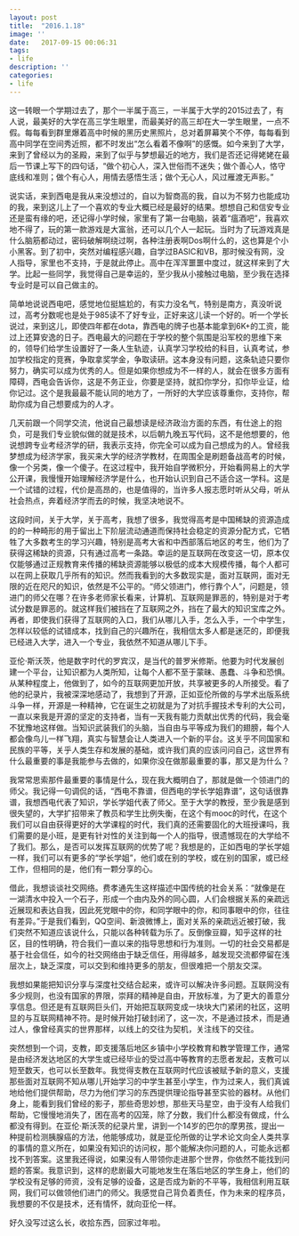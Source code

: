 ```yaml
---
layout: post
title:  "2016.1.18"
image: ''
date:   2017-09-15 00:06:31
tags:
- life
description: ''
categories:
- life
---
```


这一转眼一个学期过去了，那个一半属于高三，一半属于大学的2015过去了，有人说，最美好的大学在高三学生眼里，而最美好的高三却在大一学生眼里，一点不假。每每看到群里爆着高中时候的黑历史黑照片，总对着屏幕笑个不停，每每看到高中同学在空间秀近照，都不时发出“怎么看着不像啊”的感慨。如今来到了大学，来到了曾经以为的圣殿，来到了似乎与梦想最近的地方，我们是否还记得姥姥在最后一节课上写下的四句话，“做个初心人，深入世俗而不迷失；做个善心人，恪守底线和准则；做个有心人，用情去感悟生活；做个无心人，风过雁渡无声影。”

说实话，来到西电是我从来没想过的，自以为智商高的我，自以为不努力也能成功的我，来到这儿上了一个喜欢的专业大概已经是最好的结果。想想自己和信安专业还是蛮有缘的吧，还记得小学时候，家里有了第一台电脑，装着“瘟酒吧”，我喜欢地不得了，玩的第一款游戏是大富翁，还可以几个人一起玩。当时为了玩游戏真是什么脑筋都动过，密码破解啊绕过啊，各种注册表啊Dos啊什么的，这也算是个小小黑客。到了初中，突然对编程感兴趣，自学过BASIC和VB，那时候没有网，没人指导，家里也不支持，于是就此停止。高中在浑浑噩噩中度过，就这样来到了大学。比起一些同学，我觉得自己是幸运的，至少我从小接触过电脑，至少我在选择专业时是可以自己做主的。

简单地说说西电吧，感觉地位挺尴尬的，有实力没名气，特别是南方，真没听说过，高考分数呢也是处于985读不了好专业，正好来这儿读一个好的。听一个学长说过，来到这儿，即使四年都在dota，靠西电的牌子也基本能拿到6K+的工资，能过上还算安逸的日子。西电最大的问题在于学校的整个氛围是沿军校的思维下来的，领导们给学生设置好了一条人生轨迹，认真学习学校给的科目，认真考试，参加学校指定的竞赛，争取拿奖学金，争取读研。这本身没有问题，这条轨迹只要你努力，确实可以成为优秀的人。但是如果你想成为不一样的人，就会在很多方面有障碍，西电会告诉你，这是不务正业，你要是坚持，就扣你学分，扣你毕业证，给你记过。这个是我最最不能认同的地方了，一所好的大学应该尊重你，支持你，帮助你成为自己想要成为的人才。

几天前跟一个同学交流，他说自己最想读是经济政治方面的东西，有仕途上的抱负，可是我们专业貌似做的就是技术，以后朝九晚五写代码，这不是他想要的，他说想跨专业考经济学的研，我表示支持，你完全可以成为自己想成为的人。曾经我梦想成为经济学家，我买来大学的经济学教材，在周围全是刷题备战高考的时候，像一个另类，像一个傻子。在这过程中，我开始自学微积分，开始看网易上的大学公开课，我慢慢开始理解经济学是什么，也开始认识到自己不适合这一学科。这是一个试错的过程，代价是高昂的，也是值得的，当许多人报志愿时听从父母，听从社会热点，奔着经济学而去的时候，我坚决地说不。

这段时间，关于大学，关于高考，我想了很多，我觉得高考是中国稀缺的资源造成的的一种畸形的用于留出上下阶层流动通道而保持社会稳定的资源分配方式，它牺牲了大多数考生的学习兴趣，特别是高考大省和中西部落后地区的考生，他们为了获得这稀缺的资源，只有通过高考一条路。幸运的是互联网在改变这一切，原本仅仅能够通过正规教育来传播的稀缺资源能够以极低的成本大规模传播，每个人都可以在网上获取几乎所有的知识。然而我看到的大多数现实是，面对互联网，面对无限的近在咫尺的知识，依然是不公平的。“师父领进门，修行靠个人”，问题是，领进门的师父在哪？在许多老师家长看来，计算机、互联网是罪恶的，特别是对于考试分数是罪恶的。就这样我们被挡在了互联网之外，挡在了最大的知识宝库之外。再者，即使我们获得了互联网的入口，我们从哪儿入手，怎么入手，一个中学生，怎样以较低的试错成本，找到自己的兴趣所在，我相信太多人都是迷茫的，即便我已经进入大学，进入一个专业，我依然不知道从哪儿下手。

亚伦·斯沃茨，他是数字时代的罗宾汉，是当代的普罗米修斯。他要为时代发展创建一个平台，让知识都为人类所知，让每个人都不至于蒙昧、愚蠢、斗争和恐惧。从某种程度上，他做到了，如今的互联网更加开放，共享被更多的人所接受。看了他的纪录片，我被深深地感动了，我想到了开源，正如亚伦所做的与学术出版系统斗争一样，开源是一种精神，它在诞生之初就是为了对抗手握技术专利的大公司，一直以来我是开源的坚定的支持者，当有一天我有能力贡献出优秀的代码，我会毫不犹豫地这样做。当知识武装我们的头脑，当自由与平等成为我们的翅膀，每个人都会像鸟儿一样飞翔，真实与智慧会让人类进入一个新的平台。这关乎不同国家和民族的平等，关乎人类生存和发展的基础，或许我们真的应该问问自己，这世界有什么最重要的事是我能参与去做的，如果你没在做那最重要的事，那又是为什么？

我常常思索那件最重要的事情是什么，现在我大概明白了，那就是做一个领进门的师父。我记得一句调侃的话，“西电不靠谱，但西电的学长学姐靠谱”，这句话很靠谱，我想西电代表了知识，学长学姐代表了师父。至于大学的教授，至少我是感到很失望的，大学扩招带来了教员和学生比例失衡，在这个有mooc的时代，在这个我们可以自由获得更好的大学课程的时代，我们真的还需要固化的大班授课吗，我们需要的是小班，是更有针对性的关注到每一个人的指导，很遗憾现在的大学给不了我们。那么，是否可以发挥互联网的优势了呢？我想是的，正如西电的学长学姐一样，我们可以有更多的“学长学姐”，他们或在别的学校，或在别的国家，或已经工作，但相同的是，他们有一颗分享的心。

借此，我想谈谈社交网络。费孝通先生这样描述中国传统的社会关系：“就像是在一湖清水中投入一个石子，形成一个由内及外的同心圆，人们会根据关系的亲疏远近展现和表达自我，因此死党眼中的你，和同学眼中的你，和同事眼中的你，往往有差异。”于是我们看到，QQ空间、新浪微博上，面对关系的亲疏远近被打破，我们突然不知道应该说什么，只能以各种转载为乐了。反倒像豆瓣，知乎这样的社区，目的性明确，符合我们一直以来的指导思想和行为准则。一切的社会交易都是基于社会信任，如今的社交网络由于缺乏信任，用得越多，越发现交流都停留在浅层次上，缺乏深度，可以交到和维持更多的朋友，但很难把一个朋友交深。

我想如果能把知识分享与深度社交结合起来，或许可以解决许多问题。互联网没有多少规则，也没有国家的界限，崇拜的精神是自由，开放标准，为了更大的善意分享信息。但还是有互联网巨头们，开始把互联网变成一块块大门紧闭的社区，这明显的与互联网精神不符。是时候开始打破封闭了，这一次，不是通过技术，而是通过人，像曾经真实的世界那样，以线上的交往为契机，关注线下的交往。

突然想到一个词，支教，即支援落后地区乡镇中小学校教育和教学管理工作，通常是由经济发达地区的大学生或已经毕业的受过高中等教育的志愿者发起，支教可以短至数天，也可以长至数年。我觉得支教在互联网时代应该被赋予新的意义，支援那些面对互联网不知从哪儿开始学习的中学生甚至小学生，作为过来人，我们真诚地给他们提供帮助，尽力为他们学习的东西提供理论指导甚至实验的器材。从他们身上，能看到我们曾经的影子，那些奇思妙想，那些天马星空，由于没有人给我们帮助，它慢慢地消失了，困在高考的囚笼，除了分数，我们什么都没有做成，什么都没有得到。在亚伦·斯沃茨的纪录片里，讲到一个14岁的巴尔的摩男孩，提出一种提前检测胰腺癌的方法，他能够成功，就是亚伦所做的让学术论文向全人类共享的事情的意义所在，如果没有知识的访问权，那个能解决你问题的人，可能永远都找不到答案。这里我还得说，如果没有人带领你走进那个世界，你依然不能找到问题的答案。我意识到，这样的悲剧最大可能地发生在落后地区的学生身上，他们的学校没有足够的师资，没有足够的设备，这是否成为新的不平等，我相信利用互联网，我们可以做领他们进门的师父。我感觉自己背负着责任，作为未来的程序员，我想要的不仅是技术，还有情怀，就向亚伦一样。

好久没写过这么长，收拾东西，回家过年啦。
